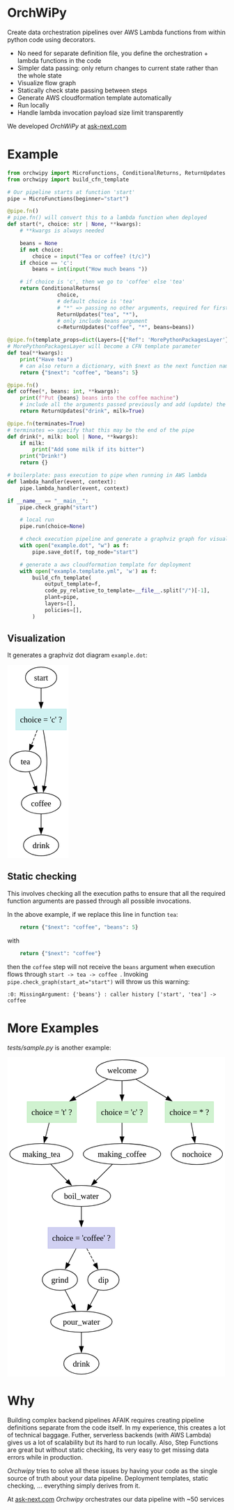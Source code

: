 # OrchWiPy

Create data orchestration pipelines over AWS Lambda functions from within python code using decorators.

- No need for separate definition file, you define the orchestration + lambda functions in the code
- Simpler data passing: only return changes to current state rather than the whole state
- Visualize flow graph
- Statically check state passing between steps
- Generate AWS cloudformation template automatically
- Run locally
- Handle lambda invocation payload size limit transparently

We developed _OrchWiPy_ at [ask-next.com](https://ask-next.com)

# Example

```python
from orchwipy import MicroFunctions, ConditionalReturns, ReturnUpdates
from orchwipy import build_cfn_template

# Our pipeline starts at function 'start'
pipe = MicroFunctions(beginner="start")

@pipe.fn()
# pipe.fn() will convert this to a lambda function when deployed
def start(*, choice: str | None, **kwargs):
    # **kwargs is always needed

    beans = None
    if not choice:
        choice = input("Tea or coffee? (t/c)")
    if choice == 'c':
        beans = int(input("How much beans "))

    # if choice is 'c', then we go to 'coffee' else 'tea'
    return ConditionalReturns(
                choice,
                # default choice is 'tea'
                # "*" => passing no other arguments, required for first step
                ReturnUpdates("tea", "*"),
                # only include beans argument
                c=ReturnUpdates("coffee", "*", beans=beans))

@pipe.fn(template_props=dict(Layers=[{"Ref": 'MorePythonPackagesLayer'}]))
# MorePythonPackagesLayer will become a CFN template parameter
def tea(**kwargs):
    print("Have tea")
    # can also return a dictionary, with $next as the next function name
    return {"$next": "coffee", "beans": 5}

@pipe.fn()
def coffee(*, beans: int, **kwargs):
    print(f"Put {beans} beans into the coffee machine")
    # include all the arguments passed previously and add (update) the milk argument
    return ReturnUpdates("drink", milk=True)

@pipe.fn(terminates=True)
# terminates => specify that this may be the end of the pipe
def drink(*, milk: bool | None, **kwargs):
    if milk:
        print("Add some milk if its bitter")
    print("Drink!")
    return {}

# boilerplate: pass execution to pipe when running in AWS lambda
def lambda_handler(event, context):
    pipe.lambda_handler(event, context)

if __name__ == "__main__":
    pipe.check_graph("start")

    # local run
    pipe.run(choice=None)

    # check execution pipeline and generate a graphviz graph for visualization
    with open("example.dot", "w") as f:
        pipe.save_dot(f, top_node="start")

    # generate a aws cloudformation template for deployment
    with open("example.template.yml", 'w') as f:
        build_cfn_template(
            output_template=f,
            code_py_relative_to_template=__file__.split("/")[-1],
            plant=pipe,
            layers=[],
            policies=[],
        )

```

## Visualization

It generates a graphviz dot diagram `example.dot`:

<html>
<!DOCTYPE svg PUBLIC "-//W3C//DTD SVG 1.1//EN"
 "http://www.w3.org/Graphics/SVG/1.1/DTD/svg11.dtd">
<!-- Generated by graphviz version 12.2.1 (20241206.2353)
 -->
<!-- Pages: 1 -->
<svg width="106pt" height="332pt"
 viewBox="0.00 0.00 105.62 332.00" xmlns="http://www.w3.org/2000/svg" xmlns:xlink="http://www.w3.org/1999/xlink">
<g id="graph0" class="graph" transform="scale(1 1) rotate(0) translate(4 328)">
<polygon fill="white" stroke="none" points="-4,4 -4,-328 101.62,-328 101.62,4 -4,4"/>
<!-- start -->
<g id="node1" class="node">
<title>start</title>
<ellipse fill="none" stroke="black" cx="54" cy="-306" rx="27" ry="18"/>
<text text-anchor="middle" x="54" y="-300.95" font-family="Times,serif" font-size="14.00">start</text>
</g>
<!-- cond1 -->
<g id="node5" class="node">
<title>cond1</title>
<polygon fill="#a0e5e5" fill-opacity="0.498039" stroke="#a0e5e5" stroke-opacity="0.498039" points="97.62,-252 10.38,-252 10.38,-216 97.62,-216 97.62,-252"/>
<text text-anchor="middle" x="54" y="-228.95" font-family="Times,serif" font-size="14.00">choice = &#39;c&#39; ?</text>
</g>
<!-- start&#45;&gt;cond1 -->
<g id="edge1" class="edge">
<title>start&#45;&gt;cond1</title>
<path fill="none" stroke="black" d="M54,-287.7C54,-280.41 54,-271.73 54,-263.54"/>
<polygon fill="black" stroke="black" points="57.5,-263.62 54,-253.62 50.5,-263.62 57.5,-263.62"/>
</g>
<!-- tea -->
<g id="node2" class="node">
<title>tea</title>
<ellipse fill="none" stroke="black" cx="27" cy="-162" rx="27" ry="18"/>
<text text-anchor="middle" x="27" y="-156.95" font-family="Times,serif" font-size="14.00">tea</text>
</g>
<!-- coffee -->
<g id="node3" class="node">
<title>coffee</title>
<ellipse fill="none" stroke="black" cx="54" cy="-90" rx="33.95" ry="18"/>
<text text-anchor="middle" x="54" y="-84.95" font-family="Times,serif" font-size="14.00">coffee</text>
</g>
<!-- tea&#45;&gt;coffee -->
<g id="edge2" class="edge">
<title>tea&#45;&gt;coffee</title>
<path fill="none" stroke="black" d="M33.54,-144.05C36.52,-136.32 40.13,-126.96 43.48,-118.27"/>
<polygon fill="black" stroke="black" points="46.65,-119.79 46.98,-109.2 40.12,-117.27 46.65,-119.79"/>
</g>
<!-- drink -->
<g id="node4" class="node">
<title>drink</title>
<ellipse fill="none" stroke="black" cx="54" cy="-18" rx="30.37" ry="18"/>
<text text-anchor="middle" x="54" y="-12.95" font-family="Times,serif" font-size="14.00">drink</text>
</g>
<!-- coffee&#45;&gt;drink -->
<g id="edge3" class="edge">
<title>coffee&#45;&gt;drink</title>
<path fill="none" stroke="black" d="M54,-71.7C54,-64.41 54,-55.73 54,-47.54"/>
<polygon fill="black" stroke="black" points="57.5,-47.62 54,-37.62 50.5,-47.62 57.5,-47.62"/>
</g>
<!-- cond1&#45;&gt;tea -->
<g id="edge5" class="edge">
<title>cond1&#45;&gt;tea</title>
<path fill="none" stroke="black" stroke-dasharray="5,2" d="M47.33,-215.7C44.37,-208.04 40.83,-198.85 37.53,-190.3"/>
<polygon fill="black" stroke="black" points="40.82,-189.1 33.96,-181.03 34.29,-191.62 40.82,-189.1"/>
</g>
<!-- cond1&#45;&gt;coffee -->
<g id="edge4" class="edge">
<title>cond1&#45;&gt;coffee</title>
<path fill="none" stroke="black" d="M57.65,-215.91C59.68,-205.57 61.98,-192.09 63,-180 64.34,-164.06 64.34,-159.94 63,-144 62.32,-135.97 61.08,-127.33 59.73,-119.4"/>
<polygon fill="black" stroke="black" points="63.17,-118.79 57.93,-109.58 56.29,-120.05 63.17,-118.79"/>
</g>
</g>
</svg>

</html>

## Static checking

This involves checking all the execution paths to ensure that all the required function arguments are passed through all possible invocations.

In the above example, if we replace this line in function `tea`:

```python
    return {"$next": "coffee", "beans": 5}
```

with

```python
    return {"$next": "coffee"}
```

then the `coffee` step will not receive the `beans` argument when execution flows through `start -> tea -> coffee `. Invoking `pipe.check_graph(start_at="start")` will throw us this warning:

```
:0: MissingArgument: {'beans'} : caller history ['start', 'tea'] -> coffee
```

# More Examples

_tests/sample.py_ is another example:

<html>
<?xml version="1.0" encoding="UTF-8" standalone="no"?>
<!DOCTYPE svg PUBLIC "-//W3C//DTD SVG 1.1//EN"
 "http://www.w3.org/Graphics/SVG/1.1/DTD/svg11.dtd">
<!-- Generated by graphviz version 12.2.1 (20241206.2353)
 -->
<!-- Pages: 1 -->
<svg width="375pt" height="548pt"
 viewBox="0.00 0.00 374.61 548.00" xmlns="http://www.w3.org/2000/svg" xmlns:xlink="http://www.w3.org/1999/xlink">
<g id="graph0" class="graph" transform="scale(1 1) rotate(0) translate(4 544)">
<polygon fill="white" stroke="none" points="-4,4 -4,-544 370.61,-544 370.61,4 -4,4"/>
<!-- welcome -->
<g id="node1" class="node">
<title>welcome</title>
<ellipse fill="none" stroke="black" cx="193.42" cy="-522" rx="44.7" ry="18"/>
<text text-anchor="middle" x="193.42" y="-516.95" font-family="Times,serif" font-size="14.00">welcome</text>
</g>
<!-- cond1 -->
<g id="node10" class="node">
<title>cond1</title>
<polygon fill="#a0e5a0" fill-opacity="0.498039" stroke="#a0e5a0" stroke-opacity="0.498039" points="114.92,-468 29.92,-468 29.92,-432 114.92,-432 114.92,-468"/>
<text text-anchor="middle" x="72.42" y="-444.95" font-family="Times,serif" font-size="14.00">choice = &#39;t&#39; ?</text>
</g>
<!-- welcome&#45;&gt;cond1 -->
<g id="edge1" class="edge">
<title>welcome&#45;&gt;cond1</title>
<path fill="none" stroke="black" d="M168.64,-506.67C152.35,-497.24 130.67,-484.7 112.02,-473.91"/>
<polygon fill="black" stroke="black" points="114.02,-471.02 103.61,-469.04 110.52,-477.08 114.02,-471.02"/>
</g>
<!-- cond2 -->
<g id="node11" class="node">
<title>cond2</title>
<polygon fill="#a0e5a0" fill-opacity="0.498039" stroke="#a0e5a0" stroke-opacity="0.498039" points="237.05,-468 149.8,-468 149.8,-432 237.05,-432 237.05,-468"/>
<text text-anchor="middle" x="193.42" y="-444.95" font-family="Times,serif" font-size="14.00">choice = &#39;c&#39; ?</text>
</g>
<!-- welcome&#45;&gt;cond2 -->
<g id="edge2" class="edge">
<title>welcome&#45;&gt;cond2</title>
<path fill="none" stroke="black" d="M193.42,-503.7C193.42,-496.41 193.42,-487.73 193.42,-479.54"/>
<polygon fill="black" stroke="black" points="196.92,-479.62 193.42,-469.62 189.92,-479.62 196.92,-479.62"/>
</g>
<!-- cond3 -->
<g id="node12" class="node">
<title>cond3</title>
<polygon fill="#a0e5a0" fill-opacity="0.498039" stroke="#a0e5a0" stroke-opacity="0.498039" points="351.17,-468 267.67,-468 267.67,-432 351.17,-432 351.17,-468"/>
<text text-anchor="middle" x="309.42" y="-444.95" font-family="Times,serif" font-size="14.00">choice = * ?</text>
</g>
<!-- welcome&#45;&gt;cond3 -->
<g id="edge3" class="edge">
<title>welcome&#45;&gt;cond3</title>
<path fill="none" stroke="black" d="M217.46,-506.5C232.91,-497.17 253.33,-484.85 271.01,-474.18"/>
<polygon fill="black" stroke="black" points="272.44,-477.4 279.2,-469.24 268.83,-471.41 272.44,-477.4"/>
</g>
<!-- making_tea -->
<g id="node2" class="node">
<title>making_tea</title>
<ellipse fill="none" stroke="black" cx="54.42" cy="-378" rx="54.42" ry="18"/>
<text text-anchor="middle" x="54.42" y="-372.95" font-family="Times,serif" font-size="14.00">making_tea</text>
</g>
<!-- boil_water -->
<g id="node5" class="node">
<title>boil_water</title>
<ellipse fill="none" stroke="black" cx="123.42" cy="-306" rx="50.33" ry="18"/>
<text text-anchor="middle" x="123.42" y="-300.95" font-family="Times,serif" font-size="14.00">boil_water</text>
</g>
<!-- making_tea&#45;&gt;boil_water -->
<g id="edge4" class="edge">
<title>making_tea&#45;&gt;boil_water</title>
<path fill="none" stroke="black" d="M70.77,-360.41C79.28,-351.78 89.85,-341.06 99.28,-331.5"/>
<polygon fill="black" stroke="black" points="101.6,-334.13 106.13,-324.55 96.61,-329.21 101.6,-334.13"/>
</g>
<!-- making_coffee -->
<g id="node3" class="node">
<title>making_coffee</title>
<ellipse fill="none" stroke="black" cx="193.42" cy="-378" rx="66.71" ry="18"/>
<text text-anchor="middle" x="193.42" y="-372.95" font-family="Times,serif" font-size="14.00">making_coffee</text>
</g>
<!-- making_coffee&#45;&gt;boil_water -->
<g id="edge5" class="edge">
<title>making_coffee&#45;&gt;boil_water</title>
<path fill="none" stroke="black" d="M176.83,-360.41C168.2,-351.78 157.48,-341.06 147.92,-331.5"/>
<polygon fill="black" stroke="black" points="150.51,-329.14 140.96,-324.54 145.56,-334.09 150.51,-329.14"/>
</g>
<!-- nochoice -->
<g id="node4" class="node">
<title>nochoice</title>
<ellipse fill="none" stroke="black" cx="322.42" cy="-378" rx="44.19" ry="18"/>
<text text-anchor="middle" x="322.42" y="-372.95" font-family="Times,serif" font-size="14.00">nochoice</text>
</g>
<!-- cond4 -->
<g id="node13" class="node">
<title>cond4</title>
<polygon fill="#a0a0e5" fill-opacity="0.498039" stroke="#a0a0e5" stroke-opacity="0.498039" points="180.92,-252 65.92,-252 65.92,-216 180.92,-216 180.92,-252"/>
<text text-anchor="middle" x="123.42" y="-228.95" font-family="Times,serif" font-size="14.00">choice = &#39;coffee&#39; ?</text>
</g>
<!-- boil_water&#45;&gt;cond4 -->
<g id="edge6" class="edge">
<title>boil_water&#45;&gt;cond4</title>
<path fill="none" stroke="black" d="M123.42,-287.7C123.42,-280.41 123.42,-271.73 123.42,-263.54"/>
<polygon fill="black" stroke="black" points="126.92,-263.62 123.42,-253.62 119.92,-263.62 126.92,-263.62"/>
</g>
<!-- grind -->
<g id="node6" class="node">
<title>grind</title>
<ellipse fill="none" stroke="black" cx="86.42" cy="-162" rx="30.37" ry="18"/>
<text text-anchor="middle" x="86.42" y="-156.95" font-family="Times,serif" font-size="14.00">grind</text>
</g>
<!-- pour_water -->
<g id="node8" class="node">
<title>pour_water</title>
<ellipse fill="none" stroke="black" cx="123.42" cy="-90" rx="52.89" ry="18"/>
<text text-anchor="middle" x="123.42" y="-84.95" font-family="Times,serif" font-size="14.00">pour_water</text>
</g>
<!-- grind&#45;&gt;pour_water -->
<g id="edge7" class="edge">
<title>grind&#45;&gt;pour_water</title>
<path fill="none" stroke="black" d="M95.19,-144.41C99.37,-136.51 104.47,-126.85 109.19,-117.94"/>
<polygon fill="black" stroke="black" points="112.17,-119.77 113.75,-109.29 105.98,-116.5 112.17,-119.77"/>
</g>
<!-- dip -->
<g id="node7" class="node">
<title>dip</title>
<ellipse fill="none" stroke="black" cx="161.42" cy="-162" rx="27" ry="18"/>
<text text-anchor="middle" x="161.42" y="-156.95" font-family="Times,serif" font-size="14.00">dip</text>
</g>
<!-- dip&#45;&gt;pour_water -->
<g id="edge8" class="edge">
<title>dip&#45;&gt;pour_water</title>
<path fill="none" stroke="black" d="M152.61,-144.76C148.32,-136.87 143.05,-127.16 138.18,-118.18"/>
<polygon fill="black" stroke="black" points="141.29,-116.57 133.44,-109.45 135.14,-119.91 141.29,-116.57"/>
</g>
<!-- drink -->
<g id="node9" class="node">
<title>drink</title>
<ellipse fill="none" stroke="black" cx="123.42" cy="-18" rx="30.37" ry="18"/>
<text text-anchor="middle" x="123.42" y="-12.95" font-family="Times,serif" font-size="14.00">drink</text>
</g>
<!-- pour_water&#45;&gt;drink -->
<g id="edge9" class="edge">
<title>pour_water&#45;&gt;drink</title>
<path fill="none" stroke="black" d="M123.42,-71.7C123.42,-64.41 123.42,-55.73 123.42,-47.54"/>
<polygon fill="black" stroke="black" points="126.92,-47.62 123.42,-37.62 119.92,-47.62 126.92,-47.62"/>
</g>
<!-- cond1&#45;&gt;making_tea -->
<g id="edge10" class="edge">
<title>cond1&#45;&gt;making_tea</title>
<path fill="none" stroke="black" d="M67.97,-431.7C66.08,-424.32 63.81,-415.52 61.69,-407.25"/>
<polygon fill="black" stroke="black" points="65.08,-406.38 59.2,-397.57 58.3,-408.13 65.08,-406.38"/>
</g>
<!-- cond2&#45;&gt;making_coffee -->
<g id="edge11" class="edge">
<title>cond2&#45;&gt;making_coffee</title>
<path fill="none" stroke="black" d="M193.42,-431.7C193.42,-424.41 193.42,-415.73 193.42,-407.54"/>
<polygon fill="black" stroke="black" points="196.92,-407.62 193.42,-397.62 189.92,-407.62 196.92,-407.62"/>
</g>
<!-- cond3&#45;&gt;nochoice -->
<g id="edge12" class="edge">
<title>cond3&#45;&gt;nochoice</title>
<path fill="none" stroke="black" d="M312.64,-431.7C314.01,-424.32 315.64,-415.52 317.18,-407.25"/>
<polygon fill="black" stroke="black" points="320.58,-408.06 318.97,-397.59 313.7,-406.79 320.58,-408.06"/>
</g>
<!-- cond4&#45;&gt;grind -->
<g id="edge13" class="edge">
<title>cond4&#45;&gt;grind</title>
<path fill="none" stroke="black" d="M114.28,-215.7C110.14,-207.87 105.15,-198.44 100.55,-189.73"/>
<polygon fill="black" stroke="black" points="103.68,-188.17 95.92,-180.96 97.49,-191.44 103.68,-188.17"/>
</g>
<!-- cond4&#45;&gt;dip -->
<g id="edge14" class="edge">
<title>cond4&#45;&gt;dip</title>
<path fill="none" stroke="black" stroke-dasharray="5,2" d="M132.82,-215.7C137.18,-207.67 142.45,-197.95 147.28,-189.05"/>
<polygon fill="black" stroke="black" points="150.24,-190.93 151.94,-180.47 144.09,-187.59 150.24,-190.93"/>
</g>
</g>
</svg>

</html>

# Why

Building complex backend pipelines AFAIK requires creating pipeline definitions separate from the code itself. In my experience, this creates a lot of technical baggage. Futher, serverless backends (with AWS Lambda) gives us a lot of scalability but its hard to run locally. Also, Step Functions are great but without static checking, its very easy to get missing data errors while in production.

_Orchwipy_ tries to solve all these issues by having your code as the single source of truth about your data pipeline. Deployment templates, static checking, ... everything simply derives from it.

At [ask-next.com](https://ask-next.com) _Orchwipy_ orchestrates our data pipeline with ~50 services
